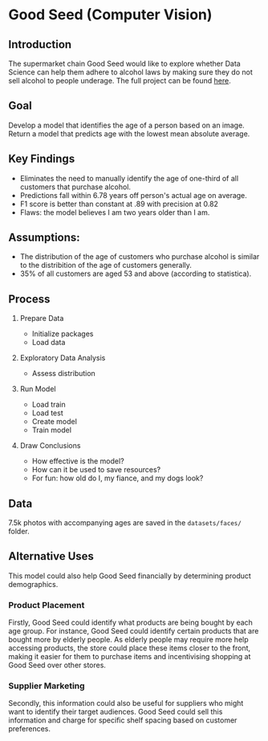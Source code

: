 # Good Seed (Computer Vision)

## Introduction

The supermarket chain Good Seed would like to explore whether Data Science can help them adhere to alcohol laws by making sure they do not sell alcohol to people underage. The full project can be found [here](good-seed.ipynb).

## Goal

Develop a model that identifies the age of a person based on an image. Return a model that predicts age with the lowest mean absolute average. 

## Key Findings

- Eliminates the need to manually identify the age of one-third of all customers that purchase alcohol.
- Predictions fall within 6.78 years off person's actual age on average.
- F1 score is better than constant at .89 with precision at 0.82
- Flaws: the model believes I am two years older than I am.



## Assumptions: 
- The distribution of the age of customers who purchase alcohol is similar to the distribition of the age of customers generally.
- 35% of all customers are aged 53 and above (according to statistica).

## Process

1. Prepare Data
    - Initialize packages
    - Load data
    
2. Exploratory Data Analysis
    - Assess distribution

3. Run Model
    - Load train
    - Load test
    - Create model
    - Train model

4. Draw Conclusions
    - How effective is the model?
    - How can it be used to save resources?
    - For fun: how old do I, my fiance, and my dogs look? 


## Data

7.5k photos with accompanying ages are saved in the `datasets/faces/` folder.


## Alternative Uses

This model could also help Good Seed financially by determining product demographics.

### Product Placement

Firstly, Good Seed could identify what products are being bought by each age group. For instance, Good Seed could identify certain products that are bought more by elderly people. As elderly people may require more help accessing products, the store could place these items closer to the front, making it easier for them to purchase items and incentivising shopping at Good Seed over other stores. 

### Supplier Marketing
Secondly, this information could also be useful for suppliers who might want to identify their target audiences. Good Seed could sell this information and charge for specific shelf spacing based on customer preferences.